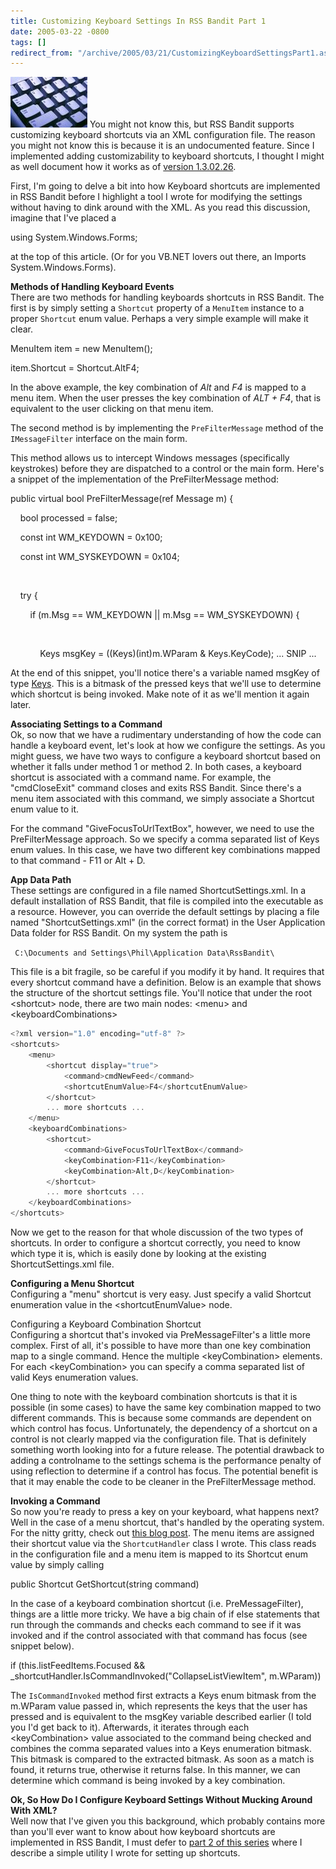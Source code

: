 ```yaml
---
title: Customizing Keyboard Settings In RSS Bandit Part 1
date: 2005-03-22 -0800
tags: []
redirect_from: "/archive/2005/03/21/CustomizingKeyboardSettingsPart1.aspx/"
---
```


![Keyboard](/images/Keyboard.jpg) You might not know this, but RSS
Bandit supports customizing keyboard shortcuts via an XML configuration
file. The reason you might not know this is because it is an
undocumented feature. Since I implemented adding customizability to
keyboard shortcuts, I thought I might as well document how it works as
of [version 1.3.02.26](https://haacked.com/archive/2005/03/20/2411.aspx).

First, I'm going to delve a bit into how Keyboard shortcuts are
implemented in RSS Bandit before I highlight a tool I wrote for
modifying the settings without having to dink around with the XML. As
you read this discussion, imagine that I've placed a

using System.Windows.Forms;

at the top of this article. (Or for you VB.NET lovers out there, an
Imports System.Windows.Forms).

**Methods of Handling Keyboard Events**\
 There are two methods for handling keyboards shortcuts in RSS Bandit.
The first is by simply setting a `Shortcut` property of a `MenuItem`
instance to a proper `Shortcut` enum value. Perhaps a very simple
example will make it clear.

MenuItem item = new MenuItem();

item.Shortcut = Shortcut.AltF4;

In the above example, the key combination of *Alt* and *F4* is mapped to
a menu item. When the user presses the key combination of *ALT + F4*,
that is equivalent to the user clicking on that menu item.

The second method is by implementing the `PreFilterMessage` method of
the `IMessageFilter` interface on the main form.

This method allows us to intercept Windows messages (specifically
keystrokes) before they are dispatched to a control or the main form.
Here's a snippet of the implementation of the PreFilterMessage method:

public virtual bool PreFilterMessage(ref Message m) {

    bool processed = false;

    const int WM\_KEYDOWN = 0x100;

    const int WM\_SYSKEYDOWN = 0x104;

 

    try {

        if (m.Msg == WM\_KEYDOWN || m.Msg == WM\_SYSKEYDOWN) {

           

            Keys msgKey = ((Keys)(int)m.WParam & Keys.KeyCode); ... SNIP
...

At the end of this snippet, you'll notice there's a variable named
msgKey of type
[Keys](http://msdn.microsoft.com/library/default.asp?url=/library/en-us/cpref/html/frlrfSystemWindowsFormsKeysClassTopic.asp).
This is a bitmask of the pressed keys that we'll use to determine which
shortcut is being invoked. Make note of it as we'll mention it again
later.

**Associating Settings to a Command**\
 Ok, so now that we have a rudimentary understanding of how the code can
handle a keyboard event, let's look at how we configure the settings. As
you might guess, we have two ways to configure a keyboard shortcut based
on whether it falls under method 1 or method 2. In both cases, a
keyboard shortcut is associated with a command name. For example, the
"cmdCloseExit" command closes and exits RSS Bandit. Since there's a menu
item associated with this command, we simply associate a Shortcut enum
value to it.

For the command "GiveFocusToUrlTextBox", however, we need to use the
PreFilterMessage approach. So we specify a comma separated list of Keys
enum values. In this case, we have two different key combinations mapped
to that command - F11 or Alt + D.

**App Data Path**\
 These settings are configured in a file named ShortcutSettings.xml. In
a default installation of RSS Bandit, that file is compiled into the
executable as a resource. However, you can override the default settings
by placing a file named "ShortcutSettings.xml" (in the correct format)
in the User Application Data folder for RSS Bandit. On my system the
path is

` C:\Documents and Settings\Phil\Application Data\RssBandit\`

This file is a bit fragile, so be careful if you modify it by hand. It
requires that every shortcut command have a definition. Below is an
example that shows the structure of the shortcut settings file. You'll
notice that under the root \<shortcut\> node, there are two main nodes:
\<menu\> and \<keyboardCombinations\>

```csharp
<?xml version="1.0" encoding="utf-8" ?> 
<shortcuts>
    <menu>
        <shortcut display="true">
            <command>cmdNewFeed</command>
            <shortcutEnumValue>F4</shortcutEnumValue>
        </shortcut>
        ... more shortcuts ...
    </menu>
    <keyboardCombinations>
        <shortcut>
            <command>GiveFocusToUrlTextBox</command>
            <keyCombination>F11</keyCombination>
            <keyCombination>Alt,D</keyCombination>
        </shortcut>    
        ... more shortcuts ...
    </keyboardCombinations>
</shortcuts>
```

Now we get to the reason for that whole discussion of the two types of
shortcuts. In order to configure a shortcut correctly, you need to know
which type it is, which is easily done by looking at the existing
ShortcutSettings.xml file.

**Configuring a Menu Shortcut**\
 Configuring a "menu" shortcut is very easy. Just specify a valid
Shortcut enumeration value in the \<shortcutEnumValue\> node.

Configuring a Keyboard Combination Shortcut\
 Configuring a shortcut that's invoked via PreMessageFilter's a little
more complex. First of all, it's possible to have more than one key
combination map to a single command. Hence the multiple
\<keyCombination\> elements. For each \<keyCombination\> you can specify
a comma separated list of valid Keys enumeration values.

One thing to note with the keyboard combination shortcuts is that it is
possible (in some cases) to have the same key combination mapped to two
different commands. This is because some commands are dependent on which
control has focus. Unfortunately, the dependency of a shortcut on a
control is not clearly mapped via the configuration file. That is
definitely something worth looking into for a future release. The
potential drawback to adding a controlname to the settings schema is the
performance penalty of using reflection to determine if a control has
focus. The potential benefit is that it may enable the code to be
cleaner in the PreFilterMessage method.

**Invoking a Command**\
 So now you're ready to press a key on your keyboard, what happens next?
Well in the case of a menu shortcut, that's handled by the operating
system. For the nitty gritty, check out [this blog
post](http://blogs.msdn.com/jfoscoding/archive/2005/01/24/359334.aspx).
The menu items are assigned their shortcut value via the
`ShortcutHandler` class I wrote. This class reads in the configuration
file and a menu item is mapped to its Shortcut enum value by simply
calling

public Shortcut GetShortcut(string command)

In the case of a keyboard combination shortcut (i.e. PreMessageFilter),
things are a little more tricky. We have a big chain of if else
statements that run through the commands and checks each command to see
if it was invoked and if the control associated with that command has
focus (see snippet below).

if (this.listFeedItems.Focused &&
\_shortcutHandler.IsCommandInvoked("CollapseListViewItem", m.WParam))

The `IsCommandInvoked` method first extracts a Keys enum bitmask from
the m.WParam value passed in, which represents the keys that the user
has pressed and is equivalent to the msgKey variable described earlier
(I told you I'd get back to it). Afterwards, it iterates through each
\<keyCombination\> value associated to the command being checked and
combines the comma separated values into a Keys enumeration bitmask.
This bitmask is compared to the extracted bitmask. As soon as a match is
found, it returns true, otherwise it returns false. In this manner, we
can determine which command is being invoked by a key combination.

**Ok, So How Do I Configure Keyboard Settings Without Mucking Around
With XML?**\
 Well now that I've given you this background, which probably contains
more than you'll ever want to know about how keyboard shortcuts are
implemented in RSS Bandit, I must defer to [part 2 of this
series](https://haacked.com/archive/2005/03/22/CustomizingKeyboardSettingsPart2.aspx)
where I describe a simple utility I wrote for setting up shortcuts.

